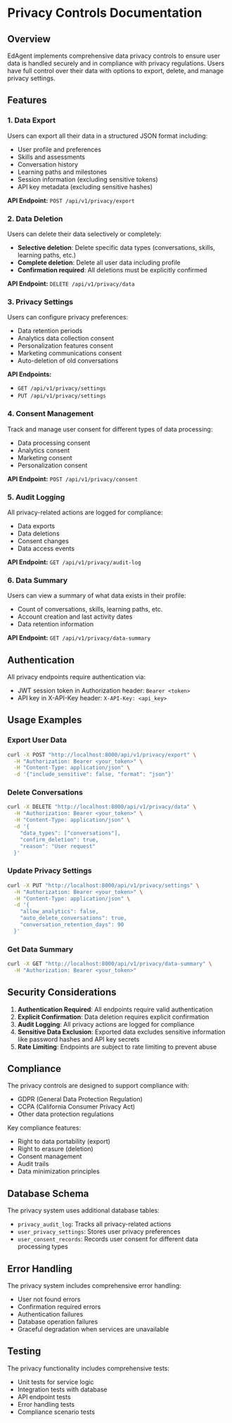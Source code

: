 # Privacy Controls Documentation

## Overview

EdAgent implements comprehensive data privacy controls to ensure user data is handled securely and in compliance with privacy regulations. Users have full control over their data with options to export, delete, and manage privacy settings.

## Features

### 1. Data Export
Users can export all their data in a structured JSON format including:
- User profile and preferences
- Skills and assessments
- Conversation history
- Learning paths and milestones
- Session information (excluding sensitive tokens)
- API key metadata (excluding sensitive hashes)

**API Endpoint:** `POST /api/v1/privacy/export`

### 2. Data Deletion
Users can delete their data selectively or completely:
- **Selective deletion**: Delete specific data types (conversations, skills, learning paths, etc.)
- **Complete deletion**: Delete all user data including profile
- **Confirmation required**: All deletions must be explicitly confirmed

**API Endpoint:** `DELETE /api/v1/privacy/data`

### 3. Privacy Settings
Users can configure privacy preferences:
- Data retention periods
- Analytics data collection consent
- Personalization features consent
- Marketing communications consent
- Auto-deletion of old conversations

**API Endpoints:** 
- `GET /api/v1/privacy/settings`
- `PUT /api/v1/privacy/settings`

### 4. Consent Management
Track and manage user consent for different types of data processing:
- Data processing consent
- Analytics consent
- Marketing consent
- Personalization consent

**API Endpoint:** `POST /api/v1/privacy/consent`

### 5. Audit Logging
All privacy-related actions are logged for compliance:
- Data exports
- Data deletions
- Consent changes
- Data access events

**API Endpoint:** `GET /api/v1/privacy/audit-log`

### 6. Data Summary
Users can view a summary of what data exists in their profile:
- Count of conversations, skills, learning paths, etc.
- Account creation and last activity dates
- Data retention information

**API Endpoint:** `GET /api/v1/privacy/data-summary`

## Authentication

All privacy endpoints require authentication via:
- JWT session token in Authorization header: `Bearer <token>`
- API key in X-API-Key header: `X-API-Key: <api_key>`

## Usage Examples

### Export User Data
```bash
curl -X POST "http://localhost:8000/api/v1/privacy/export" \
  -H "Authorization: Bearer <your_token>" \
  -H "Content-Type: application/json" \
  -d '{"include_sensitive": false, "format": "json"}'
```

### Delete Conversations
```bash
curl -X DELETE "http://localhost:8000/api/v1/privacy/data" \
  -H "Authorization: Bearer <your_token>" \
  -H "Content-Type: application/json" \
  -d '{
    "data_types": ["conversations"],
    "confirm_deletion": true,
    "reason": "User request"
  }'
```

### Update Privacy Settings
```bash
curl -X PUT "http://localhost:8000/api/v1/privacy/settings" \
  -H "Authorization: Bearer <your_token>" \
  -H "Content-Type: application/json" \
  -d '{
    "allow_analytics": false,
    "auto_delete_conversations": true,
    "conversation_retention_days": 90
  }'
```

### Get Data Summary
```bash
curl -X GET "http://localhost:8000/api/v1/privacy/data-summary" \
  -H "Authorization: Bearer <your_token>"
```

## Security Considerations

1. **Authentication Required**: All endpoints require valid authentication
2. **Explicit Confirmation**: Data deletion requires explicit confirmation
3. **Audit Logging**: All privacy actions are logged for compliance
4. **Sensitive Data Exclusion**: Exported data excludes sensitive information like password hashes and API key secrets
5. **Rate Limiting**: Endpoints are subject to rate limiting to prevent abuse

## Compliance

The privacy controls are designed to support compliance with:
- GDPR (General Data Protection Regulation)
- CCPA (California Consumer Privacy Act)
- Other data protection regulations

Key compliance features:
- Right to data portability (export)
- Right to erasure (deletion)
- Consent management
- Audit trails
- Data minimization principles

## Database Schema

The privacy system uses additional database tables:
- `privacy_audit_log`: Tracks all privacy-related actions
- `user_privacy_settings`: Stores user privacy preferences
- `user_consent_records`: Records user consent for different data processing types

## Error Handling

The privacy system includes comprehensive error handling:
- User not found errors
- Confirmation required errors
- Authentication failures
- Database operation failures
- Graceful degradation when services are unavailable

## Testing

The privacy functionality includes comprehensive tests:
- Unit tests for service logic
- Integration tests with database
- API endpoint tests
- Error handling tests
- Compliance scenario tests